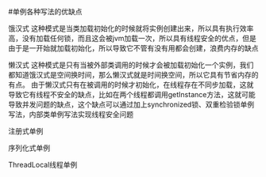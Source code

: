 #单例各种写法的优缺点

饿汉式
 这种模式是当类加载初始化的时候就将实例创建出来，所以具有执行效率高，没有加载任何锁，而且这会被jvm加载一次，所以具有线程安全的优点，但是由于是一开始就加载初始化，所以导致它不管有没有用都会创建，浪费内存的缺点

懒汉式
 这种模式是只有当被外部类调用的时候才会被加载初始化一个实例，我们都知道饿汉式是空间换时间，那么懒汉式就是时间换空间，所以它具有节省内存的有点。
由于懒汉式只有在被调用的时候才初始化，在线程存在不同步加载，这就导致它有线程不安全的缺点，比如在两个线程都调用getInstance方法，这就可能导致并发问题的缺点，这个缺点可以通过加上synchronized锁、双重检验锁单例写法，内部类单例写法实现线程安全问题

注册式单例

序列化式单例

ThreadLocal线程单例
